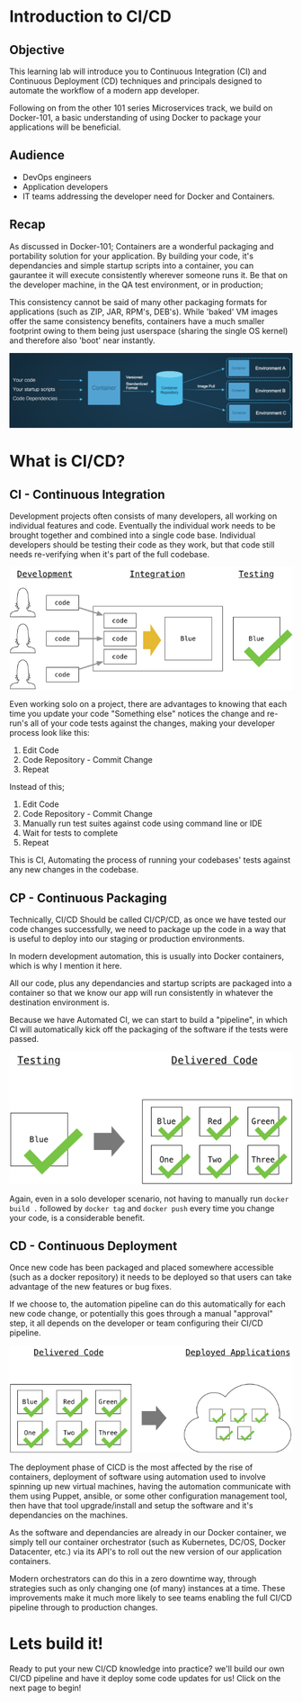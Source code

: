 # Introduction to CI/CD

## Objective

This learning lab will introduce you to Continuous Integration (CI) and Continuous Deployment (CD) techniques and principals designed to automate the workflow of a modern app developer.

Following on from the other 101 series Microservices track, we build on Docker-101, a basic understanding of using Docker to package your applications will be beneficial.

## Audience

* DevOps engineers
* Application developers
* IT teams addressing the developer need for Docker and Containers.


## Recap
As discussed in Docker-101; Containers are a wonderful packaging and portability solution for your application. By building your code, it's dependancies and simple startup scripts into a container, you can gaurantee it will execute consistently wherever someone runs it. Be that on the developer machine, in the QA test environment, or in production;

This consistency cannot be said of many other packaging formats for applications (such as ZIP, JAR, RPM's, DEB's). While 'baked' VM images offer the same consistency benefits, containers have a much smaller footprint owing to them being just userspace (sharing the single OS kernel) and therefore also 'boot' near instantly.

![](assets/images/containerlifecycle.png)

# What is CI/CD?

## CI - Continuous Integration
Development projects often consists of many developers, all working on individual features and code. Eventually the individual work needs to be brought together and combined into a single code base. Individual developers should be testing their code as they work, but that code still needs re-verifying when it's part of the full codebase.

![](assets/images/integration.png)

Even working solo on a project, there are advantages to knowing that each time you update your code "Something else" notices the change and re-run's all of your code tests against the changes, making your developer process look like this:

1. Edit Code
2. Code Repository - Commit Change
3. Repeat

Instead of this;

1. Edit Code
2. Code Repository - Commit Change
3. Manually run test suites against code using command line or IDE
4. Wait for tests to complete
5. Repeat

This is CI, Automating the process of running your codebases' tests against any new changes in the codebase.

## CP - Continuous Packaging

Technically, CI/CD Should be called CI/CP/CD, as once we have tested our code changes successfully, we need to package up the code in a way that is useful to deploy into our staging or production environments.

In modern development automation, this is usually into Docker containers, which is why I mention it here.

All our code, plus any dependancies and startup scripts are packaged into a container so that we know our app will run consistently in whatever the destination environment is.

Because we have Automated CI, we can start to build a "pipeline", in which CI will automatically kick off the packaging of the software if the tests were passed.

![](assets/images/packaging.png)

Again, even in a solo developer scenario, not having to manually run `docker build .` followed by `docker tag` and `docker push` every time you change your code, is a considerable benefit.

## CD - Continuous Deployment
Once new code has been packaged and placed somewhere accessible (such as a docker repository) it needs to be deployed so that users can take advantage of the new features or bug fixes.

If we choose to, the automation pipeline can do this automatically for each new code change, or potentially this goes through a manual "approval" step, it all depends on the developer or team configuring their CI/CD pipeline.

![](assets/images/deployment.png)


The deployment phase of CICD is the most affected by the rise of containers, deployment of software using automation used to involve spinning up new virtual machines, having the automation communicate with them using Puppet, ansible, or some other configuration management tool, then have that tool upgrade/install and setup the software and it's dependancies on the machines.

As the software and dependancies are already in our Docker container, we simply tell our container orchestrator (such as Kubernetes, DC/OS, Docker Datacenter, etc.) via its API's to roll out the new version of our application containers.

Modern orchestrators can do this in a zero downtime way, through strategies such as only changing one (of many) instances at a time. These improvements make it much more likely to see teams enabling the full CI/CD pipeline through to production changes.

# Lets build it!

Ready to put your new CI/CD knowledge into practice? we'll build our own CI/CD pipeline and have it deploy some code updates for us! Click on the next page to begin!
